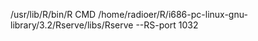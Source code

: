 /usr/lib/R/bin/R CMD /home/radioer/R/i686-pc-linux-gnu-library/3.2/Rserve/libs/Rserve --RS-port 1032
